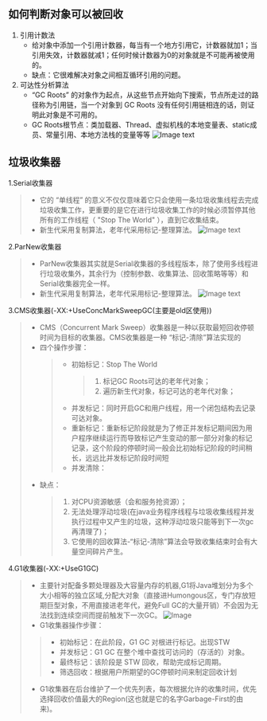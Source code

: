 ## 如何判断对象可以被回收
1. 引用计数法
    * 给对象中添加一个引用计数器，每当有一个地方引用它，计数器就加1；当引用失效，计数器就减1；任何时候计数器为0的对象就是不可能再被使用的。
    * 缺点：它很难解决对象之间相互循环引用的问题。
2. 可达性分析算法
    * “GC Roots” 的对象作为起点，从这些节点开始向下搜索，节点所走过的路径称为引用链，当一个对象到 GC Roots 没有任何引用链相连的话，则证明此对象是不可用的。
    * GC Roots根节点：类加载器、Thread、虚拟机栈的本地变量表、static成员、常量引用、本地方法栈的变量等等
![Image text](https://wds-picture.oss-cn-shanghai.aliyuncs.com/java/%E5%8F%AF%E8%BE%BE%E6%80%A7%E5%88%86%E6%9E%90%E7%AE%97%E6%B3%95.jpg)

## 垃圾收集器
   1.Serial收集器
   >* 它的 “单线程” 的意义不仅仅意味着它只会使用一条垃圾收集线程去完成垃圾收集工作，更重要的是它在进行垃圾收集工作的时候必须暂停其他所有的工作线程（ "Stop The World" ），直到它收集结束。
   >* 新生代采用复制算法，老年代采用标记-整理算法。
  ![Image text](https://wds-picture.oss-cn-shanghai.aliyuncs.com/java/Serial.png)

   2.ParNew收集器
   >* ParNew收集器其实就是Serial收集器的多线程版本，除了使用多线程进行垃圾收集外，其余行为（控制参数、收集算法、回收策略等等）和Serial收集器完全一样。
   >* 新生代采用复制算法，老年代采用标记-整理算法。
   ![Image text](https://java-pic-1257899057.cos.ap-shanghai.myqcloud.com/java/parNew.png)
   
   3.CMS收集器(-XX:+UseConcMarkSweepGC(主要是old区使用))
   >* CMS（Concurrent Mark Sweep）收集器是一种以获取最短回收停顿时间为目标的收集器。CMS收集器是一种 “标记-清除”算法实现的
   >* 四个操作步骤：
   >    >   * 初始标记：Stop The World
   >    >       >1.    标记GC Roots可达的老年代对象；
   >    >       >2.    遍历新生代对象，标记可达的老年代对象；
   >    >   * 并发标记：同时开启GC和用户线程，用一个闭包结构去记录可达对象。
   >    >   * 重新标记：重新标记阶段就是为了修正并发标记期间因为用户程序继续运行而导致标记产生变动的那一部分对象的标记记录，这个阶段的停顿时间一般会比初始标记阶段的时间稍长，远远比并发标记阶段时间短
   >    >   * 并发清除：
   >* 缺点：
   >    >  1.    对CPU资源敏感（会和服务抢资源）；
   >    >  2.    无法处理浮动垃圾(在java业务程序线程与垃圾收集线程并发执行过程中又产生的垃圾，这种浮动垃圾只能等到下一次gc再清理了)；
   >    >  3.    它使用的回收算法-“标记-清除”算法会导致收集结束时会有大量空间碎片产生。
   
   4.G1收集器(-XX:+UseG1GC)
   >*   主要针对配备多颗处理器及大容量内存的机器,G1将Java堆划分为多个大小相等的独立区域,分配大对象（直接进Humongous区，专门存放短期巨型对象，不用直接进老年代，避免Full GC的大量开销）不会因为无法找到连续空间而提前触发下一次GC。
   ![Image](https://java-pic-1257899057.cos.ap-shanghai.myqcloud.com/java/G1%20region.png)
   >*   G1收集器操作步骤：
   >    >   * 初始标记：在此阶段，G1 GC 对根进行标记。出现STW
   >    >   * 并发标记：G1 GC 在整个堆中查找可访问的（存活的）对象。
   >    >   * 最终标记：该阶段是 STW 回收，帮助完成标记周期。
   >    >   * 筛选回收：根据用户所期望的GC停顿时间来制定回收计划
   >*   G1收集器在后台维护了一个优先列表，每次根据允许的收集时间，优先选择回收价值最大的Region(这也就是它的名字Garbage-First的由来)。